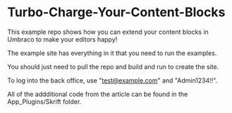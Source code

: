 # Turbo-Charge-Your-Content-Blocks
This example repo shows how you can extend your content blocks in Umbraco to make your editors happy!

The example site has everything in it that you need to run the examples. 

You should just need to pull the repo and build and run to create the site.

To log into the back office, use "test@example.com" and "Admin1234!!".

All of the addditional code from the article can be found in the App_Plugins/Skrift folder.
